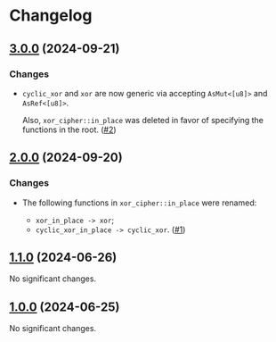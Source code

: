 # Changelog

<!-- changelogging: start -->

## [3.0.0](https://github.com/xor-cipher/xor-cipher-crate/tree/v3.0.0) (2024-09-21)

### Changes

- `cyclic_xor` and `xor` are now generic via accepting `AsMut<[u8]>` and `AsRef<[u8]>`.

  Also, `xor_cipher::in_place` was deleted in favor of specifying the functions in the root.
  ([#2](https://github.com/xor-cipher/xor-cipher-crate/pull/2))

## [2.0.0](https://github.com/xor-cipher/xor-cipher-crate/tree/v2.0.0) (2024-09-20)

### Changes

- The following functions in `xor_cipher::in_place` were renamed:

  - `xor_in_place -> xor`;
  - `cyclic_xor_in_place -> cyclic_xor`.
  ([#1](https://github.com/xor-cipher/xor-cipher-crate/pull/1))

## [1.1.0](https://github.com/xor-cipher/xor-cipher-crate/tree/v1.1.0) (2024-06-26)

No significant changes.

## [1.0.0](https://github.com/xor-cipher/xor-cipher-crate/tree/v1.0.0) (2024-06-25)

No significant changes.
